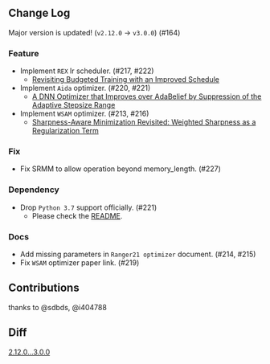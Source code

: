 ## Change Log

Major version is updated! (`v2.12.0` -> `v3.0.0`) (#164)

### Feature

* Implement `REX` lr scheduler. (#217, #222)
  * [Revisiting Budgeted Training with an Improved Schedule](https://arxiv.org/abs/2107.04197) 
* Implement `Aida` optimizer. (#220, #221)
  * [A DNN Optimizer that Improves over AdaBelief by Suppression of the Adaptive Stepsize Range](https://arxiv.org/abs/2203.13273)
* Implement `WSAM` optimizer. (#213, #216)
  * [Sharpness-Aware Minimization Revisited: Weighted Sharpness as a Regularization Term](https://arxiv.org/abs/2305.15817)

### Fix

* Fix SRMM to allow operation beyond memory_length. (#227)

### Dependency

* Drop `Python 3.7` support officially. (#221)
  * Please check the [README](https://github.com/kozistr/pytorch_optimizer?tab=readme-ov-file#getting-started).

### Docs

* Add missing parameters in `Ranger21 optimizer` document. (#214, #215)
* Fix `WSAM` optimizer paper link. (#219)

## Contributions

thanks to @sdbds, @i404788

## Diff

[2.12.0...3.0.0](https://github.com/kozistr/pytorch_optimizer/compare/v2.12.0...v3.0.0)
